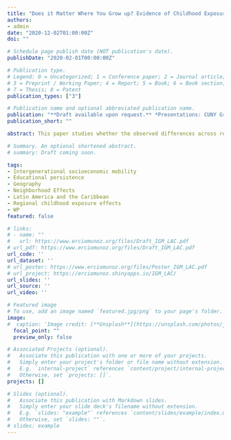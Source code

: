 ```yaml
---
title: "Does it Matter Where You Grow up? Evidence of Childhood Exposure Effects in Latin America and the Caribbean"
authors:
- admin
date: "2020-12-02T01:00:00Z"
doi: ""

# Schedule page publish date (NOT publication's date).
publishDate: "2020-02-01T00:00:00Z"

# Publication type.
# Legend: 0 = Uncategorized; 1 = Conference paper; 2 = Journal article;
# 3 = Preprint / Working Paper; 4 = Report; 5 = Book; 6 = Book section;
# 7 = Thesis; 8 = Patent
publication_types: ["3"]

# Publication name and optional abbreviated publication name.
publication: "**Draft available upon request.** *Presentations: CUNY Graduate Center, Development Bank of Latin America, RED 2022 Academic Workshop (scheduled)*"
publication_short: ""

abstract: This paper studies whether the observed differences across regions in upward intergenerational mobility in education in Latin America and the Caribbean (LAC) can be attributed to the sorting of families or the effect of growing up in these different regions. I exploit differences in the age of children at the time their families move across regions to isolate regional childhood exposure effects from sorting. I use 21 censuses that span 11 countries in LAC and measure upward mobility as the likelihood of obtaining at least a primary education for individuals whose parents did not finish primary school. I find a convergence rate of 3.5% per year of exposure between the ages 1 to 11, implying that children who move at the age of 1 would pick up 35% of the observed differences in upward mobility between their region of origin and region of destination. In addition, I find significant selection effects of approximately 42%. These results are robust to using a specification that identifies the effect of place within households (i.e., a comparison of siblings with different exposure to places). It is also robust to using a subset of data that consists of only anomalously high migration outflows, instrumenting the choice of destination with historical migration, and a combination of both approaches. Finally, I also document regional childhood exposure effects in upward mobility using individuals age 18-25 when secondary education is the level of interest. I find convergence rates that are higher and imply that children by the age of 18 may pick up approximately 90% of the difference in IGM when they move at age 1.

# Summary. An optional shortened abstract.
# summary: Draft coming soon.

tags:
- Intergenerational socioeconomic mobility
- Educational persistence
- Geography
- Neighborhood Effects
- Latin America and the Caribbean
- Regional childhood exposure effects
- WP
featured: false

# links:
# - name: ""
#   url: https://www.erciomunoz.org/files/Draft_IGM_LAC.pdf
# url_pdf: https://www.erciomunoz.org/files/Draft_IGM_LAC.pdf
url_code: ''
url_dataset: ''
# url_poster: https://www.erciomunoz.org/files/Poster_IGM_LAC.pdf
# url_project: https://erciomunoz.shinyapps.io/IGM_LAC/
url_slides: ''
url_source: ''
url_video: ''

# Featured image
# To use, add an image named `featured.jpg/png` to your page's folder. 
image:
#  caption: 'Image credit: [**Unsplash**](https://unsplash.com/photos/jdD8gXaTZsc)'
  focal_point: ""
  preview_only: false

# Associated Projects (optional).
#   Associate this publication with one or more of your projects.
#   Simply enter your project's folder or file name without extension.
#   E.g. `internal-project` references `content/project/internal-project/index.md`.
#   Otherwise, set `projects: []`.
projects: []

# Slides (optional).
#   Associate this publication with Markdown slides.
#   Simply enter your slide deck's filename without extension.
#   E.g. `slides: "example"` references `content/slides/example/index.md`.
#   Otherwise, set `slides: ""`.
# slides: example
---
```

